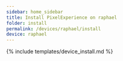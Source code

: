 ```yaml
---
sidebar: home_sidebar
title: Install PixelExperience on raphael
folder: install
permalink: /devices/raphael/install
device: raphael
---
```

{% include templates/device_install.md %}

